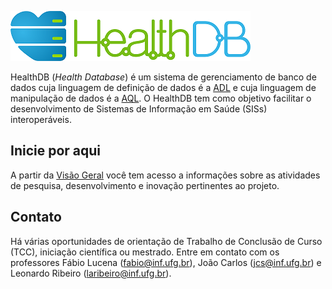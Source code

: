 
![](logo/c.png) 

HealthDB (_Health Database_) é um sistema de gerenciamento de banco de dados cuja linguagem de definição de dados é a [ADL](http://www.openehr.org/releases/AM/latest/docs/ADL2/ADL2.html) e cuja linguagem de manipulação de dados é a [AQL](http://www.openehr.org/releases/QUERY/latest/docs/AQL/AQL.html). O HealthDB tem como objetivo facilitar o desenvolvimento de Sistemas de Informação em Saúde (SISs) interoperáveis. 

## Inicie por aqui
A partir da [Visão Geral](https://github.com/kyriosdata/db/wiki/Vis%C3%A3o-geral) você tem acesso a informações sobre as atividades de pesquisa, desenvolvimento e inovação pertinentes ao projeto.

## Contato
Há várias oportunidades de orientação de Trabalho de Conclusão de Curso (TCC), iniciação científica ou mestrado. 
Entre em contato com os professores Fábio Lucena (fabio@inf.ufg.br), João Carlos (jcs@inf.ufg.br) e Leonardo Ribeiro (laribeiro@inf.ufg.br).

